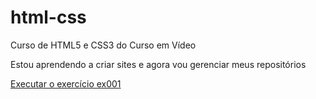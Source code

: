 # html-css
 Curso de HTML5 e CSS3 do Curso em Vídeo

 Estou aprendendo a criar sites e agora vou gerenciar meus repositórios

<a href="https://miguelviapiana.github.io/html-css/exercicios/ex001/index.html"> Executar o exercício ex001

